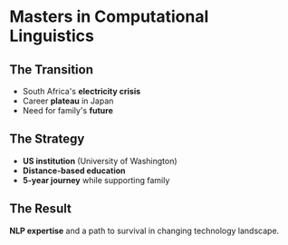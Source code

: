 # Masters in Computational Linguistics

## The Transition
- South Africa's **electricity crisis**
- Career **plateau** in Japan
- Need for family's **future**

## The Strategy
- **US institution** (University of Washington)
- **Distance-based education**
- **5-year journey** while supporting family

## The Result
**NLP expertise** and a path to survival in changing technology landscape. 
